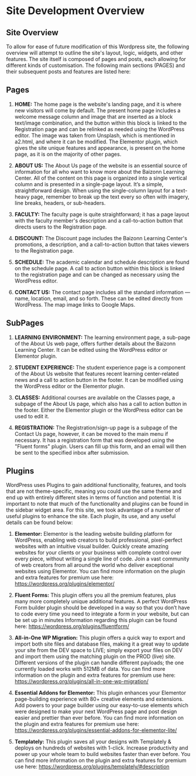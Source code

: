 # Site Development Overview

## Site Overview

To allow for ease of future modification of this Wordpress site, the following overview will attempt to outline the site's layout, logic, widgets, and other features. The site itself is composed of pages and posts, each allowing for different kinds of customisation. The following main sections (PAGES) and their subsequent posts and features are listed here:

## Pages

1. **HOME:** The home page is the website's landing page, and it is where new visitors will come by default. The present home page includes a welcome message column and image that are inserted as a block text/image combination, and the button within this block is linked to the Registration page and can be relinked as needed using the WordPress editor. The image was taken from Unsplash, which is mentioned in a2.html, and where it can be modified. The Elementor plugin, which gives the site unique features and appearance, is present on the home page, as it is on the majority of other pages.

2. **ABOUT US:** The About Us page of the website is an essential source of information for all who want to know more about the Baizonn Learning Center. All of the content on this page is organized into a single vertical column and is presented in a single-page layout. It’s a simple, straightforward design. When using the single-column layout for a text-heavy page, remember to break up the text every so often with imagery, line breaks, headers, or sub-headers.

3. **FACULTY:** The faculty page is quite straightforward; it has a page layout with the faculty member's description and a call-to-action button that directs users to the Registration page.

4. **DISCOUNT:** The Discount page includes the Baizonn Learning Center's promotions, a description, and a call-to-action button that takes viewers to the Registration page.

5. **SCHEDULE:** The academic calendar and schedule description are found on the schedule page. A call to action button within this block is linked to the registration page and can be changed as necessary using the WordPress editor.

6. **CONTACT US:** The contact page includes all the standard information — name, location, email, and so forth. These can be edited directly from WordPress. The map image links to Google Maps.

## SubPages

1. **LEARNING ENVIRONMENT:** The learning environment page, a sub-page of the About Us web page, offers further details about the Baizonn Learning Center. It can be edited using the WordPress editor or Elementor plugin.

2. **STUDENT EXPERIENCE:** The student experience page is a component of the About Us website that features recent learning center-related news and a call to action button in the footer. It can be modified using the WordPress editor or the Elementor plugin.

3. **CLASSES:** Additional courses are available on the Classes page, a subpage of the About Us page, which also has a call to action button in the footer. Either the Elementor plugin or the WordPress editor can be used to edit it.

4. **REGISTRATION:** The Registration/sign-up page is a subpage of the Contact Us page, however, it can be moved to the main menu if necessary. It has a registration form that was developed using the "Fluent forms" plugin. Users can fill up this form, and an email will then be sent to the specified inbox after submission.

## Plugins

WordPress uses Plugins to gain additional functionality, features, and tools that are not theme-specific, meaning you could use the same theme and end up with entirely different sites in terms of function and potential. It is important to note that much of the functionality and plugins can be found in the sidebar widget area. For this site, we took advantage of a number of useful plugins to enhance the site. Each plugin, its use, and any useful details can be found below:

1. **Elementor:** Elementor is the leading website building platform for WordPress, enabling web creators to build professional, pixel-perfect websites with an intuitive visual builder. Quickly create amazing websites for your clients or your business with complete control over every piece, without writing a single line of code. Join a vast community of web creators from all around the world who deliver exceptional websites using Elementor. You can find more information on the plugin and extra features for premium use here: https://wordpress.org/plugins/elementor/

2. **Fluent Forms:** This plugin offers you all the premium features, plus many more completely unique additional features. A perfect WordPress Form builder plugin should be developed in a way so that you don’t have to code every time you need to integrate a form in your website, but can be set up in minutes Information regarding this plugin can be found here: https://wordpress.org/plugins/fluentform/

3. **All-in-One WP Migration:** This plugin offers a quick way to export and import both site files and database files, making it a great way to update your site from the DEV space to LIVE; simply export your files on DEV and import them using the matching plugin on the PROD (live) site. Different versions of the plugin can handle different payloads; the one currently loaded works with 512MB of data. You can find more information on the plugin and extra features for premium use here: https://wordpress.org/plugins/all-in-one-wp-migration/

4. **Essential Addons for Elementor:** This plugin enhances your Elementor page-building experience with 80+ creative elements and extensions. Add powers to your page builder using our easy-to-use elements which were designed to make your next WordPress page and post design easier and prettier than ever before. You can find more information on the plugin and extra features for premium use here: https://wordpress.org/plugins/essential-addons-for-elementor-lite/

5. **Templately:** This plugin saves all your designs with Templately & deploys on hundreds of websites with 1-click. Increase productivity and power up your whole team to build websites faster than ever before. You can find more information on the plugin and extra features for premium use here: https://wordpress.org/plugins/templately/#description
